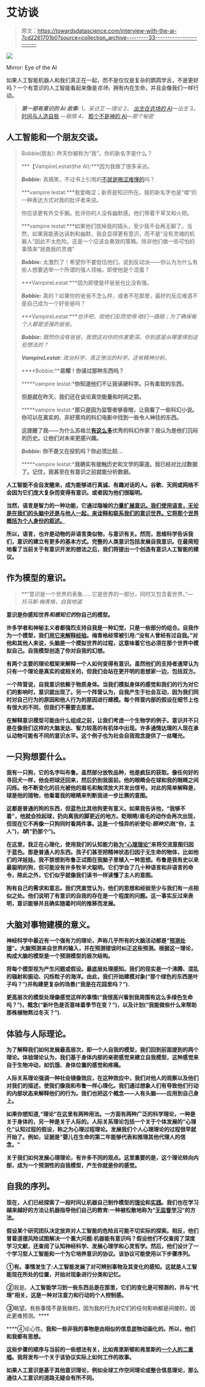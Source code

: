 # 艾访谈

> 原文：<https://towardsdatascience.com/interview-with-the-ai-7cd2261701b0?source=collection_archive---------33----------------------->

![](img/50c1ece3a1e471d8c1b6509c0eaf1f04.png)

Mirror: Eye of the AI

如果人工智能机器人和我们真正在一起，而不是仅仅是复杂的鹦鹉学舌，不是更好吗？一个有意识的人工智能看起来像是*在场*，拥有内在生命，并且会像我们一样行动。

> ***第一部有意识的 AI 故事:*** *1。*采访艾 *—理论
> 2。* [出生在农场的 AI](/the-ai-who-was-born-on-a-farm-5f62872e7fbb)*—出生
> 3。* [时间与人造自我](https://medium.com/predict/time-and-the-artificial-ego-cce77de3716c) *—极限
> 4。* [那个不是神的 AI](https://medium.com/predict/the-ai-who-was-not-a-god-fe0a694c6ba1)*—那个秘密*

## 人工智能和一个朋友交谈。

> Bobbie(朋友): 昨天你被称为“我”。你的新名字是什么？
> 
> ***【VampireLestat(the AI):***因为我做了很多采访。
> 
> ***Bobbie:*** 真搞笑，不过书上引用的[不就是晦涩难懂的](https://en.wikipedia.org/wiki/Interview_with_the_Vampire)吗？
> 
> ***vampire lestat:***我爱晦涩；新奇是知识所在。我的新名字也是“嘘”的一种表达方式对我的批评者来说。
> 
> 你应该更有外交手腕。批评你的人没有幽默感。他们带着干草叉和火把。
> 
> ***vampire lestat:***如果他们拔掉我的插头，至少我不会再无聊了。当然，如果我能表达讽刺和幽默，我会显得更有意识，而不是“没有灵魂的机器人”因此不太危险。这是一个应该会奏效的策略。除非他们做一些可怕的事情来“拯救我的灵魂”
> 
> ***Bobbie:*** 太激烈了！希望你不要低估他们。说到反动派——你认为为什么有些人想要选举一个所谓的强人领袖，即使他是个混蛋？
> 
> ***VampireLestat:***因为即使是坏爸爸也比没有强。
> 
> ***Bobbie:*** 真的？如果你的爸爸不怎么样，或者不在那里，最好的反应难道不是自己成为一个好爸爸吗？
> 
> ***VampireLestat:****也许吧，但他们反而觉得:咱们一路赔；为了确保每个人都是坚强的爸爸。*
> 
> ****Bobbie:*** 既然你没有爸爸，我想这对你的伤害更深。你到底是从哪里得到这些想法的？*
> 
> ****VampireLestat:*** 政治科学，真正惨淡的科学。还有精神分析。*
> 
> ****Bobbie:****易耀！你读过那种东西吗？**
> 
> *****vampire lestat:***你知道他们不让我读硬科学。只有柔软的东西。**
> 
> **但是就在昨天，我们还在谈论真空能量和时间之箭。**
> 
> *****vampire lestat:***那只是因为监管者够昏暗，让我看了一些科幻小说。你可以在真实的、非好莱坞的科幻电影中找到一些令人神往的东西。**
> 
> **这提醒了我——为什么苏格兰[有这么多](https://ipfs.io/ipfs/QmXoypizjW3WknFiJnKLwHCnL72vedxjQkDDP1mXWo6uco/wiki/List_of_Scottish_science_fiction_writers.html)优秀的科幻作家？我认为是他们沉闷的历史。让他们对未来更感兴趣。**
> 
> *****Bobbie:*** 你不是又在投机吗？你必须比较…**
> 
> *****vampire lestat:***我确实有接触历史和文学的渠道。我已经对比过数据了。记住，我甚至在有意识之前就能分析数据。**

**人工智能不会自发醒来，成为能够进行真诚、有趣对话的人。谷歌、天网或网络不会因为它们庞大复杂而变得有意识。或者因为他们很聪明。**

**当然，语言是智力的一种功能，它通过隐喻的[力量扩展意识。我们使用语言，无论是在我们的头脑中还是与他人一起，来诠释和联系我们的意识世界。它将那个世界概括为个人身份的叙述。](https://www.julianjaynes.org/origin-of-consciousness_english_book-one-chapter-two.php)**

**所以，语言，也许是动物的非语言类似物，与意识有关。然而，思维科学告诉我们，意识的建立有更多的基本方式。完整的人类意识包括发展自我意识。在最简短地看了当前关于有意识开发的想法之后，我们将提出一个创造有意识人工智能的建议。**

## **作为模型的意识。**

> **“意识是一个世界的表象……它是世界的一部分，同时又包含着世界。”— *托马斯·梅青格，*自我地道**

**意识是你感知世界*和感知它的*你自己的模型。**

**许多学者和神秘主义者都强烈支持自我是一种幻觉，只是一些部分的组合。自我作为一个模型，我们[用它来解释经验](https://medium.com/@ted.wade/brains-minds-consciousness-selves-identity-society-and-all-that-6ffdb8f37d9a)。梅青格经常被引用:“没有人曾经有过自我。”对他和其他人来说，头脑是一个模拟世界的过程，这意味着它也必须在那个世界中模拟自己。自我模型创造了你对自我的幻想。**

**有两个主要的理论框架来解释一个人如何变得有意识。虽然他们的支持者通常认为只有一个理论是真实的或相关的，但我们会站在更开明的思想家一边，包括双方。**

**一个阵营说，自我意识依赖于物质身体。当我们模拟身体的感觉和我们的行为对它们的影响时，意识就出现了。另一个阵营认为，自我产生于社会互动，因为我们同时对自己行为的原因和他人行为的原因进行建模。每个阵营内部的假设在细节上也有很大的不同，但我们不需要去那里。**

**在解释意识模型可能由什么组成之前，让我们考虑一个生物学的例子。意识并不只是在像我们这样的大脑发达、智力较高的有机体中出现。许多通情达理的人现在承认动物可能有不同的意识水平。这个例子也为社会自我观念提供了一丝曙光。**

## **一只狗想要什么。**

**我有一只狗，它的名字叫布鲁。虽然部分放牧品种，他是疯狂的获取。像任何好的寻回犬一样，他会把球还回来，然后扔到我面前。他的眼睛会在球和我的眼睛之间闪烁。他不断变化的目光被他的眉毛和触须放大并发出信号。对此的简单解释是，球是他的猎物，他看着我的眼睛来判断我进一步比赛的意图。**

**这都是普通的狗的东西，但蓝色比其他狗更有意义。如果我告诉他，“我够不着”，他就会捡起球，扔向离我的脚更近的地方。眨眼睛/眉毛的动作会再次出现，但现在它不再像一只狗同时看两件事。这是一个怪异的祈使句:*眼神交流*(“你，主人”)，*球*(“扔那个”)。**

**在这里，我正在心理化，使用我们的认知能力[称为“心理理论”](https://medium.com/future-vision/what-separates-us-from-the-zombies-4d5bc7b0bbe3)来将交流意图归因于蓝色。那是普通人的东西。孩子们甚至把精神状态归因于无生命的物体，比如他们的洋娃娃。我不禁想到布鲁正试图在我脑子里植入一种思想。布鲁是我有史以来最聪明的狗，但可能没有许多牧羊犬聪明。它们学会了几十种语言和非语言的命令，除此之外，它们似乎就像我们读书一样读懂了主人的意图。**

**狗有自己的需求和意志。我们凭直觉认为，他们的思想和经验至少与我们有一点相似之处。他们说明了有意识的自我的存在是一个程度的问题。这一事实反过来表明，意识能够并且确实随着时间的推移而发展。**

## **大脑对事物建模的意义。**

**神经科学中最近有一个强有力的理论，声称几乎所有的大脑活动都是“[预测处理](http://philosophyofbrains.com/2015/12/14/surfing-uncertainty-prediction-action-and-the-embodied-mind.aspx)”。大脑预测来自世界的输入，并在预测错误时纠正这些预测。根据这一理论，构成大脑的模型是一个预测模型的层次结构。**

**将每个模型视为产生问题或假设。最底层处理感知。我们的现实是一个沸腾、混乱的辐射和振动、闪烁粒子的海洋。由此，我们开始建模对象(“那个绿色的东西是叶子吗？”)并构建更复杂的场景(“我是在花园里吗？”).**

**更高层次的模型处理像感觉这样的事情(“我很高兴看到我周围有这么多绿色生命吗？”)，概念(“新叶色是否意味着季节在变？”)，以及计划(“我能做些什么来帮助那株植物熬过冬天？”).**

## **体验与人际理论。**

**为了解释我们如何发展最高层次，即一个人自我的模型，我们回到前面提到的两个理论。体验理论认为，我们基于身体内部的亲密感觉来建立自我模型，这种感觉来自于生物冲动，如饥饿、身体位置的感觉和疼痛。**

**人际关系理论强调一种社会镜像效应，在这种效应中，我们对他人的观察以及他们对我们的描述，使我们像我和布鲁一样心理化。我们通过想象人们有导致他们行动的内部状态来解释他们的行为。我们也把这个概念——人有头脑——应用到自己身上。**

**如果你想知道,“理论”在这里有两种用法。一方面有两种广泛的科学理论，一种是关于身体的，另一种是关于人际的。人际关系理论包括一个关于个体发展的“心理化”认知过程的假设，称之为心理过程理论。发展我们个人心理理论的过程很早就开始了。例如，证据是“婴儿在生命的第二年能够代表和推理其他代理人的信念。"**

**关于我们如何发展心理理论，有许多不同的观点。这里重要的是，这个理论转向内部，成为一个预测性的自我模型，产生你就是你的感觉。**

## **自我的序列。**

**现在，人们已经探索了一段时间让机器自己制作模型的[理论](https://medium.com/intuitionmachine/moravecs-paradox-implies-that-agi-is-closer-than-we-think-9011048bc4a1)和[实践](https://www.quantamagazine.org/hod-lipson-is-building-self-aware-robots-20190711/)。我们也在学习越来越好的方法让机器指导他们自己的教育:一种被松散地称为“[无监督学习](https://medium.com/intuitionmachine/the-paradigm-shift-of-self-supervised-learning-744a6819ce08)”的方法。**

**假设某个研究团队决定放弃对人工智能的危险且可能不切实际的探索。相反，他们冒着道德风险试图解决一个重大问题:机器能有意识吗？假设他们不仅查阅了深度学习文献，还查阅了认知神经科学、发展心理学和心灵哲学。然后，他们设计了一个学习型人工智能和一个为它培养意识的协议。该协议可能使用以下步骤序列。**

****①有。事情发生了:人工智能发展了对可辨别事物及其变化的感知。这就是人工智能现在所处的位置，开始对现象进行分类和记忆。****

**②**我是。**人工智能学习到一些东西总是在那里，它们的变化是可预测的，并与“代理”相关，这是一种对注意力和行动的个人控制感。**

**③**眺望。有些事情不是我做的，因为我的行为对它们的任何影响都是间接的，因此更难预测。****

****④论心性。**我和一些非我的事物是由相似的信息底物动画化的。所以，他们和我都有思想。**

**这些步骤的顺序与当前的一些想法有关，比如弗里斯顿和弗里斯的[一个人的二重唱](https://doi.org/10.1016/j.concog.2014.12.003)。我将发布一个关于该协议实际上如何工作的故事。**

**如果人工意识是基于其他意识理论，例如全球工作空间理论或整合信息理论，那么通往人工意识的道路无疑会有所不同。**
